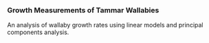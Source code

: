 ### Growth Measurements of Tammar Wallabies

An analysis of wallaby growth rates using linear models and principal components analysis.
